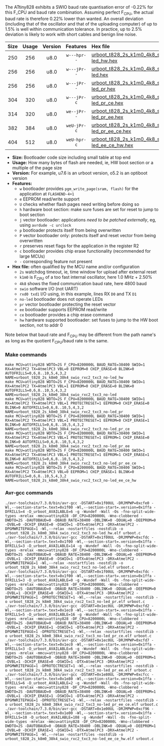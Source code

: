 The ATtiny828 exhibits a SWIO baud rate quantisation error of -0.22% for this F_CPU and baud rate combination. Assuming perfect F<sub>CPU</sub>, the actual baud rate is therefore 0.22% lower than wanted. An overall deviation (including that of the oscillator and that of the uploading computer) of up to 1.5% is well within communication tolerance. In practice, up to 2.5% deviation is likely to work with short cables and benign line noise.

|Size|Usage|Version|Features|Hex file|
|:-:|:-:|:-:|:-:|:--|
|250|256|u8.0|`w---hpr--`|[urboot_t828_2s_k1m0_4k8_swio_rxc2_txc3_no-led_hw.hex](https://raw.githubusercontent.com/stefanrueger/urboot.hex/main/mcus/attiny828/watchdog_2_s/internal_oscillator_k%2B2.50%25/%2B1m000000_hz/%2B%2B%2B4k8_baud/uart0_rxc2_txc3/no-led/urboot_t828_2s_k1m0_4k8_swio_rxc2_txc3_no-led_hw.hex)|
|256|256|u8.0|`w---jPr--`|[urboot_t828_2s_k1m0_4k8_swio_rxc2_txc3_no-led.hex](https://raw.githubusercontent.com/stefanrueger/urboot.hex/main/mcus/attiny828/watchdog_2_s/internal_oscillator_k%2B2.50%25/%2B1m000000_hz/%2B%2B%2B4k8_baud/uart0_rxc2_txc3/no-led/urboot_t828_2s_k1m0_4k8_swio_rxc2_txc3_no-led.hex)|
|256|256|u8.0|`w---jPr--`|[urboot_t828_2s_k1m0_4k8_swio_rxc2_txc3_no-led_pr.hex](https://raw.githubusercontent.com/stefanrueger/urboot.hex/main/mcus/attiny828/watchdog_2_s/internal_oscillator_k%2B2.50%25/%2B1m000000_hz/%2B%2B%2B4k8_baud/uart0_rxc2_txc3/no-led/urboot_t828_2s_k1m0_4k8_swio_rxc2_txc3_no-led_pr.hex)|
|304|320|u8.0|`w---jPr-c`|[urboot_t828_2s_k1m0_4k8_swio_rxc2_txc3_no-led_pr_ce.hex](https://raw.githubusercontent.com/stefanrueger/urboot.hex/main/mcus/attiny828/watchdog_2_s/internal_oscillator_k%2B2.50%25/%2B1m000000_hz/%2B%2B%2B4k8_baud/uart0_rxc2_txc3/no-led/urboot_t828_2s_k1m0_4k8_swio_rxc2_txc3_no-led_pr_ce.hex)|
|314|320|u8.0|`we--jPr--`|[urboot_t828_2s_k1m0_4k8_swio_rxc2_txc3_no-led_pr_ee.hex](https://raw.githubusercontent.com/stefanrueger/urboot.hex/main/mcus/attiny828/watchdog_2_s/internal_oscillator_k%2B2.50%25/%2B1m000000_hz/%2B%2B%2B4k8_baud/uart0_rxc2_txc3/no-led/urboot_t828_2s_k1m0_4k8_swio_rxc2_txc3_no-led_pr_ee.hex)|
|382|384|u8.0|`weU-jPr-c`|[urboot_t828_2s_k1m0_4k8_swio_rxc2_txc3_no-led_pr_ee_ce.hex](https://raw.githubusercontent.com/stefanrueger/urboot.hex/main/mcus/attiny828/watchdog_2_s/internal_oscillator_k%2B2.50%25/%2B1m000000_hz/%2B%2B%2B4k8_baud/uart0_rxc2_txc3/no-led/urboot_t828_2s_k1m0_4k8_swio_rxc2_txc3_no-led_pr_ee_ce.hex)|
|404|512|u8.0|`weU-hpr-c`|[urboot_t828_2s_k1m0_4k8_swio_rxc2_txc3_no-led_ee_ce_hw.hex](https://raw.githubusercontent.com/stefanrueger/urboot.hex/main/mcus/attiny828/watchdog_2_s/internal_oscillator_k%2B2.50%25/%2B1m000000_hz/%2B%2B%2B4k8_baud/uart0_rxc2_txc3/no-led/urboot_t828_2s_k1m0_4k8_swio_rxc2_txc3_no-led_ee_ce_hw.hex)|

- **Size:** Bootloader code size including small table at top end
- **Usage:** How many bytes of flash are needed, ie, HW boot section or a multiple of the page size
- **Version:** For example, u7.6 is an urboot version, o5.2 is an optiboot version
- **Features:**
  + `w` bootloader provides `pgm_write_page(sram, flash)` for the application at `FLASHEND-4+1`
  + `e` EEPROM read/write support
  + `U` checks whether flash pages need writing before doing so
  + `h` hardware boot section: make sure fuses are set for reset to jump to boot section
  + `j` vector bootloader: applications *need to be patched externally*, eg, using `avrdude -c urclock`
  + `p` bootloader protects itself from being overwritten
  + `P` vector bootloader only: protects itself and reset vector from being overwritten
  + `r` preserves reset flags for the application in the register R2
  + `c` bootloader provides chip erase functionality (recommended for large MCUs)
  + `-` corresponding feature not present
- **Hex file:** often qualified by the MCU name and/or configuration
  + `2s` watchdog timeout, ie, time window for upload after external reset
  + `k1m0` is F<sub>CPU</sub> of a too fast internal oscillator, here 1.0 MHz + 2.50%
  + `4k8` shows the fixed communication baud rate, here 4800 baud
  + `swio` software I/O (not UART)
  + `rxd0 txd1` I/O using, in this example, lines RX `D0` and TX `D1`
  + `no-led` bootloader does not operate LEDs
  + `pr` vector bootloader protecting the reset vector
  + `ee` bootloader supports EEPROM read/write
  + `ce` bootloader provides a chip erase command
  + `hw` hardware supported bootloader: set fuses to jump to the HW boot section, not to addr 0


Note below that baud rate and F<sub>CPU</sub> may be different from the path name's as long as the quotient F<sub>CPU</sub>/baud rate is the same.

### Make commands
```
make MCU=attiny828 WDTO=2S F_CPU=8200000L BAUD_RATE=38400 SWIO=1 RX=AtmelPC2 TX=AtmelPC3 VBL=0 EEPROM=0 CHIP_ERASE=0 BLINK=0 AUTOFRILLS=0,6,8..10,5,4,3,2 NAME=urboot_t828_2s_k8m0_38k4_swio_rxc2_txc3_no-led_hw
make MCU=attiny828 WDTO=2S F_CPU=8200000L BAUD_RATE=38400 SWIO=1 RX=AtmelPC2 TX=AtmelPC3 VBL=1 EEPROM=0 CHIP_ERASE=0 BLINK=0 AUTOFRILLS=0,6,8..10,5,4,3,2 NAME=urboot_t828_2s_k8m0_38k4_swio_rxc2_txc3_no-led
make MCU=attiny828 WDTO=2S F_CPU=8200000L BAUD_RATE=38400 SWIO=1 RX=AtmelPC2 TX=AtmelPC3 VBL=1 PROTECTRESET=1 EEPROM=0 CHIP_ERASE=0 BLINK=0 AUTOFRILLS=0,6,8..10,5,4,3,2 NAME=urboot_t828_2s_k8m0_38k4_swio_rxc2_txc3_no-led_pr
make MCU=attiny828 WDTO=2S F_CPU=8200000L BAUD_RATE=38400 SWIO=1 RX=AtmelPC2 TX=AtmelPC3 VBL=1 PROTECTRESET=1 EEPROM=0 CHIP_ERASE=1 BLINK=0 AUTOFRILLS=0,6,8..10,5,4,3,2 NAME=urboot_t828_2s_k8m0_38k4_swio_rxc2_txc3_no-led_pr_ce
make MCU=attiny828 WDTO=2S F_CPU=8200000L BAUD_RATE=38400 SWIO=1 RX=AtmelPC2 TX=AtmelPC3 VBL=1 PROTECTRESET=1 EEPROM=1 CHIP_ERASE=0 BLINK=0 AUTOFRILLS=0,6,8..10,5,4,3,2 NAME=urboot_t828_2s_k8m0_38k4_swio_rxc2_txc3_no-led_pr_ee
make MCU=attiny828 WDTO=2S F_CPU=8200000L BAUD_RATE=38400 SWIO=1 RX=AtmelPC2 TX=AtmelPC3 VBL=1 PROTECTRESET=1 EEPROM=1 CHIP_ERASE=1 BLINK=0 AUTOFRILLS=0,6,8..10,5,4,3,2 NAME=urboot_t828_2s_k8m0_38k4_swio_rxc2_txc3_no-led_pr_ee_ce
make MCU=attiny828 WDTO=2S F_CPU=8200000L BAUD_RATE=38400 SWIO=1 RX=AtmelPC2 TX=AtmelPC3 VBL=0 EEPROM=1 CHIP_ERASE=1 BLINK=0 AUTOFRILLS=0,6,8..10,5,4,3,2 NAME=urboot_t828_2s_k8m0_38k4_swio_rxc2_txc3_no-led_ee_ce_hw
```

### Avr-gcc commands
```
./avr-toolchain/7.3.0/bin/avr-gcc -DSTART=0x1f00UL -DRJMPWP=0xcfe0 -Wl,--section-start=.text=0x1f00 -Wl,--section-start=.version=0x1ffa -DFRILLS=4 -D_urboot_AVAILABLE=6 -g -Wundef -Wall -Os -fno-split-wide-types -mrelax -mmcu=attiny828 -DF_CPU=8200000L -Wno-clobbered -DWDTO=2S -DAUTOBAUD=0 -DBAUD_RATE=38400 -DBLINK=0 -DDUAL=0 -DEEPROM=0 -DVBL=0 -DCHIP_ERASE=0 -DSWIO=1 -DTX=AtmelPC3 -DRX=AtmelPC2 -DPGMWRITEPAGE=1 -Wl,--relax -nostartfiles -nostdlib -o urboot_t828_2s_k8m0_38k4_swio_rxc2_txc3_no-led_hw.elf urboot.c
./avr-toolchain/7.3.0/bin/avr-gcc -DSTART=0x1f00UL -DRJMPWP=0xcfdc -Wl,--section-start=.text=0x1f00 -Wl,--section-start=.version=0x1ffa -DFRILLS=3 -D_urboot_AVAILABLE=14 -g -Wundef -Wall -Os -fno-split-wide-types -mrelax -mmcu=attiny828 -DF_CPU=8200000L -Wno-clobbered -DWDTO=2S -DAUTOBAUD=0 -DBAUD_RATE=38400 -DBLINK=0 -DDUAL=0 -DEEPROM=0 -DVBL=1 -DCHIP_ERASE=0 -DSWIO=1 -DTX=AtmelPC3 -DRX=AtmelPC2 -DPGMWRITEPAGE=1 -Wl,--relax -nostartfiles -nostdlib -o urboot_t828_2s_k8m0_38k4_swio_rxc2_txc3_no-led.elf urboot.c
./avr-toolchain/7.3.0/bin/avr-gcc -DSTART=0x1f00UL -DRJMPWP=0xcfdc -Wl,--section-start=.text=0x1f00 -Wl,--section-start=.version=0x1ffa -DFRILLS=3 -D_urboot_AVAILABLE=0 -g -Wundef -Wall -Os -fno-split-wide-types -mrelax -mmcu=attiny828 -DF_CPU=8200000L -Wno-clobbered -DWDTO=2S -DAUTOBAUD=0 -DBAUD_RATE=38400 -DBLINK=0 -DDUAL=0 -DEEPROM=0 -DVBL=1 -DCHIP_ERASE=0 -DSWIO=1 -DTX=AtmelPC3 -DRX=AtmelPC2 -DPGMWRITEPAGE=1 -DPROTECTRESET=1 -Wl,--relax -nostartfiles -nostdlib -o urboot_t828_2s_k8m0_38k4_swio_rxc2_txc3_no-led_pr.elf urboot.c
./avr-toolchain/7.3.0/bin/avr-gcc -DSTART=0x1ec0UL -DRJMPWP=0xcfd2 -Wl,--section-start=.text=0x1ec0 -Wl,--section-start=.version=0x1ffa -DFRILLS=5 -D_urboot_AVAILABLE=16 -g -Wundef -Wall -Os -fno-split-wide-types -mrelax -mmcu=attiny828 -DF_CPU=8200000L -Wno-clobbered -DWDTO=2S -DAUTOBAUD=0 -DBAUD_RATE=38400 -DBLINK=0 -DDUAL=0 -DEEPROM=0 -DVBL=1 -DCHIP_ERASE=1 -DSWIO=1 -DTX=AtmelPC3 -DRX=AtmelPC2 -DPGMWRITEPAGE=1 -DPROTECTRESET=1 -Wl,--relax -nostartfiles -nostdlib -o urboot_t828_2s_k8m0_38k4_swio_rxc2_txc3_no-led_pr_ce.elf urboot.c
./avr-toolchain/7.3.0/bin/avr-gcc -DSTART=0x1ec0UL -DRJMPWP=0xcfd7 -Wl,--section-start=.text=0x1ec0 -Wl,--section-start=.version=0x1ffa -DFRILLS=3 -D_urboot_AVAILABLE=6 -g -Wundef -Wall -Os -fno-split-wide-types -mrelax -mmcu=attiny828 -DF_CPU=8200000L -Wno-clobbered -DWDTO=2S -DAUTOBAUD=0 -DBAUD_RATE=38400 -DBLINK=0 -DDUAL=0 -DEEPROM=1 -DVBL=1 -DCHIP_ERASE=0 -DSWIO=1 -DTX=AtmelPC3 -DRX=AtmelPC2 -DPGMWRITEPAGE=1 -DPROTECTRESET=1 -Wl,--relax -nostartfiles -nostdlib -o urboot_t828_2s_k8m0_38k4_swio_rxc2_txc3_no-led_pr_ee.elf urboot.c
./avr-toolchain/7.3.0/bin/avr-gcc -DSTART=0x1e80UL -DRJMPWP=0xcfcc -Wl,--section-start=.text=0x1e80 -Wl,--section-start=.version=0x1ffa -DFRILLS=6 -D_urboot_AVAILABLE=2 -g -Wundef -Wall -Os -fno-split-wide-types -mrelax -mmcu=attiny828 -DF_CPU=8200000L -Wno-clobbered -DWDTO=2S -DAUTOBAUD=0 -DBAUD_RATE=38400 -DBLINK=0 -DDUAL=0 -DEEPROM=1 -DVBL=1 -DCHIP_ERASE=1 -DSWIO=1 -DTX=AtmelPC3 -DRX=AtmelPC2 -DPGMWRITEPAGE=1 -DPROTECTRESET=1 -Wl,--relax -nostartfiles -nostdlib -o urboot_t828_2s_k8m0_38k4_swio_rxc2_txc3_no-led_pr_ee_ce.elf urboot.c
./avr-toolchain/7.3.0/bin/avr-gcc -DSTART=0x1e00UL -DRJMPWP=0xcf96 -Wl,--section-start=.text=0x1e00 -Wl,--section-start=.version=0x1ffa -DFRILLS=10 -D_urboot_AVAILABLE=108 -g -Wundef -Wall -Os -fno-split-wide-types -mrelax -mmcu=attiny828 -DF_CPU=8200000L -Wno-clobbered -DWDTO=2S -DAUTOBAUD=0 -DBAUD_RATE=38400 -DBLINK=0 -DDUAL=0 -DEEPROM=1 -DVBL=0 -DCHIP_ERASE=1 -DSWIO=1 -DTX=AtmelPC3 -DRX=AtmelPC2 -DPGMWRITEPAGE=1 -Wl,--relax -nostartfiles -nostdlib -o urboot_t828_2s_k8m0_38k4_swio_rxc2_txc3_no-led_ee_ce_hw.elf urboot.c
```

